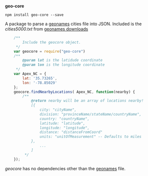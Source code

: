 __geo-core__

`npm install geo-core --save`

A package to parse a [geonames](http://geonames.org/) cities file into JSON.
Included is the *cities5000.txt* from [geonames downloads](http://download.geonames.org/export/dump/)
```javascript
    /**
        Include the geocore object.
     */
    var geocore = require("geo-core")
    /**
        @param lat is the latidude coordinate
        @param lon is the longitude coordinate
     */
    var Apex_NC = {
        lat: '35.73265',
        lon: '-78.85029'
    };
    geocore.findNearbyLocations( Apex_NC, function(nearby) {
        /**
            @return nearby will be an array of locations nearby!
            [{
                city: "cityName",
                division: "provinceName/stateName/countryName",
                country: "countryName",
                latitude: "latitude",
                longitude: "longitude",
                distance: "distanceFromCoord"
                units: "unitOfMeasurement" -- Defaults to miles
            },
                ...
            ]
         */
    });
```
_geocore_ has no dependencies other than the [geonames](http://geonames.org/) file.
